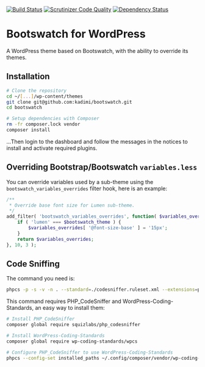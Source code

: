 [![Build Status](https://travis-ci.org/kadimi/bootswatch.svg?branch=master)](https://travis-ci.org/kadimi/bootswatch)
[![Scrutinizer Code Quality](https://scrutinizer-ci.com/g/kadimi/bootswatch/badges/quality-score.png?b=master)](https://scrutinizer-ci.com/g/kadimi/bootswatch/?branch=master)
[![Dependency Status](https://www.versioneye.com/user/projects/57d5e17b87b0f6003c14c503/badge.svg)](https://www.versioneye.com/user/projects/57d5e17b87b0f6003c14c503)

# Bootswatch for WordPress

A WordPress theme based on Bootswatch, with the ability to override its themes.

## Installation

```bash
# Clone the repository
cd ~/[...]/wp-content/themes
git clone git@github.com:kadimi/bootswatch.git
cd bootswatch

# Setup dependencies with Composer
rm -fr composer.lock vendor
composer install

```

...Then login to the dashboard and follow the messages in the notices to install and activate required plugins.

## Overriding Bootstrap/Bootswatch `variables.less`

You can override variables used by a sub-theme using the `bootswatch_variables_overrides` filter hook, here is an example:

```php
/**
 * Override base font size for Lumen sub-theme.
 */
add_filter( 'bootswatch_variables_overrides', function( $variables_overrides, $bootswatch_theme ) {
	if ( 'lumen' === $bootswatch_theme ) {
		$variables_overrides[ '@font-size-base' ] = '15px';
	}
	return $variables_overrides;
}, 10, 3 );
```

## Code Sniffing

The command you need is:

```bash
phpcs -p -s -v -n . --standard=./codesniffer.ruleset.xml --extensions=php
```

This command requires PHP_CodeSniffer and WordPress-Coding-Standards, an easy way to install them:

```bash
# Install PHP_CodeSniffer
composer global require squizlabs/php_codesniffer

# Install WordPress-Coding-Standards
composer global require wp-coding-standards/wpcs

# Configure PHP_CodeSniffer to use WordPress-Coding-Standards
phpcs --config-set installed_paths ~/.config/composer/vendor/wp-coding-standards/wpcs/

```
